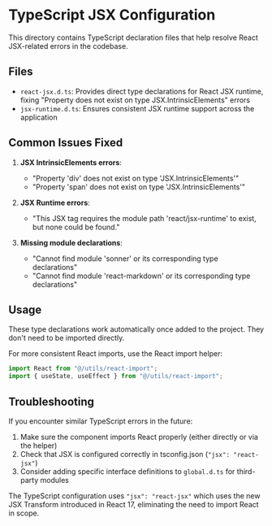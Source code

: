 # TypeScript JSX Configuration

This directory contains TypeScript declaration files that help resolve React JSX-related errors in the codebase.

## Files

- `react-jsx.d.ts`: Provides direct type declarations for React JSX runtime, fixing "Property does not exist on type JSX.IntrinsicElements" errors
- `jsx-runtime.d.ts`: Ensures consistent JSX runtime support across the application

## Common Issues Fixed

1. **JSX IntrinsicElements errors**:
   - "Property 'div' does not exist on type 'JSX.IntrinsicElements'"
   - "Property 'span' does not exist on type 'JSX.IntrinsicElements'"

2. **JSX Runtime errors**:
   - "This JSX tag requires the module path 'react/jsx-runtime' to exist, but none could be found."

3. **Missing module declarations**:
   - "Cannot find module 'sonner' or its corresponding type declarations"
   - "Cannot find module 'react-markdown' or its corresponding type declarations"

## Usage

These type declarations work automatically once added to the project. They don't need to be imported directly.

For more consistent React imports, use the React import helper:

```typescript
import React from "@/utils/react-import";
import { useState, useEffect } from "@/utils/react-import";
```

## Troubleshooting

If you encounter similar TypeScript errors in the future:

1. Make sure the component imports React properly (either directly or via the helper)
2. Check that JSX is configured correctly in tsconfig.json (`"jsx": "react-jsx"`)
3. Consider adding specific interface definitions to `global.d.ts` for third-party modules

The TypeScript configuration uses `"jsx": "react-jsx"` which uses the new JSX Transform introduced in React 17, eliminating the need to import React in scope. 